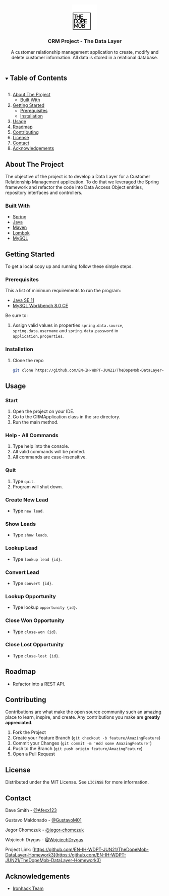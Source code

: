 <!-- PROJECT LOGO -->
<br />
<p align="center">
  <a>
    <img src="src/main/resources/static/the-dope-mob-logo.png" alt="Logo" width="80" height="80">
  </a>

<h3 align="center">CRM Project - The Data Layer</h3>

  <p align="center">
    A customer relationship management application to create, modify and delete customer information. All data is stored in a relational database.
  </p>




<!-- TABLE OF CONTENTS -->
<details open="open">
  <summary><h2 style="display: inline-block">Table of Contents</h2></summary>
  <ol>
    <li>
      <a href="#about-the-project">About The Project</a>
      <ul>
        <li><a href="#built-with">Built With</a></li>
      </ul>
    </li>
    <li>
      <a href="#getting-started">Getting Started</a>
      <ul>
        <li><a href="#prerequisites">Prerequisites</a></li>
        <li><a href="#installation">Installation</a></li>
      </ul>
    </li>
    <li><a href="#usage">Usage</a></li>
    <li><a href="#roadmap">Roadmap</a></li>
    <li><a href="#contributing">Contributing</a></li>
    <li><a href="#license">License</a></li>
    <li><a href="#contact">Contact</a></li>
    <li><a href="#acknowledgements">Acknowledgements</a></li>
  </ol>
</details>



<!-- ABOUT THE PROJECT -->
## About The Project

The objective of the project is to develop a Data Layer for a Customer Relationship 
Management application. To do that we leveraged the Spring framework and refactor the code into 
Data Access Object entities, repository interfaces and controllers.

### Built With

* [Spring](https://spring.io/)
* [Java](https://www.java.com/en/)
* [Maven](https://maven.apache.org/)
* [Lombok](https://projectlombok.org/)
* [MySQL](https://www.mysql.com/)

<!-- GETTING STARTED -->
## Getting Started

To get a local copy up and running follow these simple steps.

### Prerequisites

This a list of minimum requirements to run the program:

* [Java SE 11](https://www.oracle.com/java/technologies/javase-downloads.html)
* [MySQL Workbench 8.0 CE](https://dev.mysql.com/downloads/workbench/)

Be sure to:
1. Assign valid values in properties ```spring.data.source```, `spring.data.username` and `spring.data.password`
   in `application.properties`.


### Installation

1. Clone the repo
   ```sh
   git clone https://github.com/EN-IH-WDPT-JUN21/TheDopeMob-DataLayer-Homework3.git
   ```


<!-- USAGE EXAMPLES -->
## Usage

### Start
1. Open the project on your IDE.
2. Go to the CRMApplication class in the src directory.
3. Run the main method.

### Help - All Commands
1. Type help into the console.
2. All valid commands will be printed.
3. All commands are case-insensitive.

### Quit
1. Type `quit`.
2. Program will shut down.

### Create New Lead

* Type `new lead`.

### Show Leads

* Type `show leads`.

### Lookup Lead

* Type `lookup lead {id}`.
   
### Convert Lead

* Type `convert {id}`.

### Lookup Opportunity

* Type lookup `opportunity {id}`.

### Close Won Opportunity

* Type `close-won {id}`.

### Close Lost Opportunity

* Type `close-lost {id}`.

<!-- ROADMAP -->
## Roadmap

* Refactor into a REST API.


<!-- CONTRIBUTING -->
## Contributing

Contributions are what make the open source community such an amazing place to learn, inspire, and create. Any contributions you make are **greatly appreciated**.

1. Fork the Project
2. Create your Feature Branch (`git checkout -b feature/AmazingFeature`)
3. Commit your Changes (`git commit -m 'Add some AmazingFeature'`)
4. Push to the Branch (`git push origin feature/AmazingFeature`)
5. Open a Pull Request



<!-- LICENSE -->
## License

Distributed under the MIT License. See `LICENSE` for more information.



<!-- CONTACT -->
## Contact

Dave Smith - [@Afexx123](https://github.com/Afexx123)

Gustavo Maldonado - [@GustavoM01](https://github.com/GustavoM01)

Jegor Chomczuk  - [@jegor-chomczuk](https://github.com/jegor-chomczuk)

Wojciech Drygas - [@WojciechDrygas](https://github.com/WojciechDrygas)

Project Link: [https://github.com/EN-IH-WDPT-JUN21/TheDopeMob-DataLayer-Homework3](https://github.com/EN-IH-WDPT-JUN21/TheDopeMob-DataLayer-Homework3)



<!-- ACKNOWLEDGEMENTS -->
## Acknowledgements

* [Ironhack Team](https://www.ironhack.com/es)
